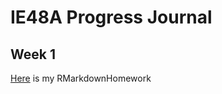 # IE48A Progress Journal 

## Week 1

[Here](https://pjournal.github.io/boun01-Hakanekiz/Homework1.html) is my RMarkdownHomework
